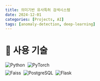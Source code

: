 ```yaml
---
title: 의미기반 유사특허 검색시스템
date: 2024-12-01
categories: [Projects, AI]
tags: [anomaly-detection, deep-learning]
---
```


# 🔧 사용 기술

<div style="display: flex; flex-direction: column; gap: 0.5rem;">
  <div style="display: flex; flex-wrap: wrap; gap: 0.5rem;">
    <img src="https://img.shields.io/badge/Python-3776AB?style=for-the-badge&logo=python&logoColor=white" alt="Python">
    <img src="https://img.shields.io/badge/PyTorch-EE4C2C?style=for-the-badge&logo=pytorch&logoColor=white" alt="PyTorch">
  </div>

  <div style="display: flex; flex-wrap: wrap; gap: 0.5rem;">
    <img src="https://img.shields.io/badge/Faiss-00A1EA?style=for-the-badge&logo=Faiss&logoColor=white" alt="Faiss">
    <img src="https://img.shields.io/badge/PostgreSQL-4169E1?style=for-the-badge&logo=postgresql&logoColor=white" alt="PostgreSQL">
    <img src="https://img.shields.io/badge/Flask-000000?style=for-the-badge&logo=Flask&logoColor=white" alt="Flask">
  </div>
</div>